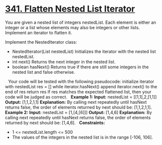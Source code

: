 # [341. Flatten Nested List Iterator](https://leetcode.com/problems/flatten-nested-list-iterator/)

You are given a nested list of integers nestedList. Each element is either an integer or a list whose elements may also be integers or other lists. Implement an iterator to flatten it.

Implement the NestedIterator class:
* NestedIterator(List<NestedInteger> nestedList) Initializes the iterator with the nested list nestedList.
* int next() Returns the next integer in the nested list.
* boolean hasNext() Returns true if there are still some integers in the nested list and false otherwise.

⠀Your code will be tested with the following pseudocode:
initialize iterator with nestedList
res = []
while iterator.hasNext()
    append iterator.next() to the end of res
return res
If res matches the expected flattened list, then your code will be judged as correct.
 
**Example 1:**
**Input:** nestedList = [[1,1],2,[1,1]]
**Output:** [1,1,2,1,1]
**Explanation:** By calling next repeatedly until hasNext returns false, the order of elements returned by next should be: [1,1,2,1,1].
**Example 2:**
**Input:** nestedList = [1,[4,[6]]]
**Output:** [1,4,6]
**Explanation:** By calling next repeatedly until hasNext returns false, the order of elements returned by next should be: [1,4,6].
 
**Constraints:**
* 1 <= nestedList.length <= 500
* The values of the integers in the nested list is in the range [-106, 106].